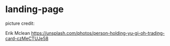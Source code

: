 # landing-page

picture credit:

Erik Mclean
https://unsplash.com/photos/person-holding-yu-gi-oh-trading-card-czMeCTUJe58

